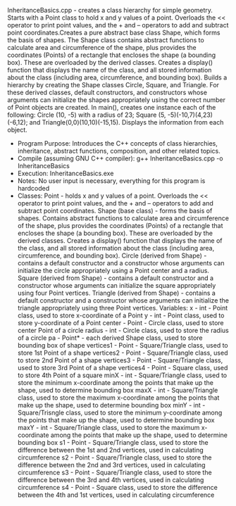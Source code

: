 InheritanceBasics.cpp - creates a class hierarchy for simple geometry. Starts with a Point class to hold x and y values of a point. Overloads the << operator to print point values, and the + and – operators to add and subtract point coordinates.Creates a pure abstract base class Shape, which forms the basis of shapes. The Shape class contains abstract functions to calculate area and circumference of the shape, plus provides the coordinates (Points) of a rectangle that encloses the shape (a bounding box). These are overloaded by the derived classes. Creates a display() function that displays the name of the class, and all stored information about the class (including area, circumference, and bounding box). Builds a hierarchy by creating the Shape classes Circle, Square, and Triangle. For these derived classes, default constructors, and constructors whose arguments can initialize the shapes appropriately using the correct number of Point objects are created.  In main(), creates one instance each of the following: Circle (10, -5) with a radius of 23; Square (5, -5)(-10,7)(4,23)(-6,12); and Triangle(0,0)(10,10)(-15,15). Displays the information from each object.

- Program Purpose:
		Introduces the C++ concepts of class hierarchies, inheritance, abstract
		functions, composition, and other related topics.
- Compile (assuming GNU C++ compiler): g++ InheritanceBasics.cpp -o InheritanceBasics
- Execution: InheritanceBasics.exe
- Notes: No user input is necessary, everything for this program is hardcoded
- Classes: 
		Point - holds x and y values of a point. Overloads the << operator to print 
				point values, and the + and – operators to add and subtract point 
				coordinates. 
		Shape (base class) - forms the basis of shapes. Contains abstract functions 
				to calculate area and circumference of the shape, plus provides the 
				coordinates (Points) of a rectangle that encloses the shape (a bounding 
				box). These are overloaded by the derived classes. Creates a display() 
				function that displays the name of the class, and all stored information 
				about the class (including area, circumference, and bounding box).
		Circle  (derived from Shape) - contains a default constructor and a constructor 
				whose arguments can initialize the circle appropriately using a Point 
				center and a radius.
		Square (derived from Shape) - contains a default constructor and a constructor 
				whose arguments can initialize the square appropriately using four 
				Point vertices.
		Triangle (derived from Shape) - contains a default constructor and a constructor 
				whose arguments can initialize the triangle appropriately using three 
				Point vertices.
Variables:
		x - int - Point class, used to store x-coordinate of a Point
		y - int - Point class, used to store y-coordinate of a Point
		center - Point - Circle class, used to store center Point of a circle
		radius - int - Circle class, used to store the radius of a circle
		pa - Point* - each derived Shape class, used to store bounding box of shape
		vertices1 - Point - Square/Triangle class, used to store 1st Point of a shape
		vertices2 - Point - Square/Triangle class, used to store 2nd Point of a shape
		vertices3 - Point - Square/Triangle class, used to store 3rd Point of a shape
		vertices4 - Point - Square class, used to store 4th Point of a square
		minX - int - Square/Triangle class, used to store the minimum x-coordinate 
				among the points that make up the shape, used to determine bounding 
				box
		maxX - int - Square/Triangle class, used to store the maximum x-coordinate 
				among the points that make up the shape, used to determine bounding 
				box
		minY - int - Square/Trisngle class, used to store the minimum y-coordinate 
				among the points that make up the shape, used to determine bounding 
				box
		maxY - int - Square/Triangle class, used to store the maximum x-coordinate 
				among the points that make up the shape, used to determine bounding box
		s1 - Point - Square/Triangle class, used to store the difference between the 1st
				and 2nd vertices, used in calculating circumference
		s2 - Point - Square/Triangle class, used to store the difference between the 2nd
				and 3rd vertices, used in calculating circumference
		s3 - Point - Square/Triangle class, used to store the difference between the 3rd
				and 4th vertices, used in calculating circumference
		s4 - Point - Square class, used to store the difference between the 4th
				and 1st vertices, used in calculating circumference
